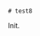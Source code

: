                                                                                                                                                                                                                                                                                                                                       # test8

Init.
